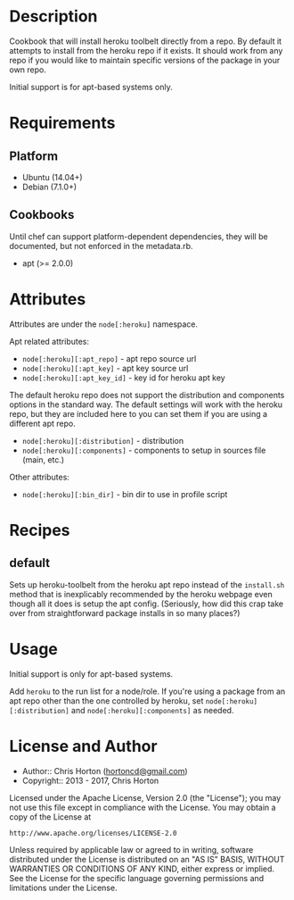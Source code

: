 Description
===========

Cookbook that will install heroku toolbelt directly from a repo.  By
default it attempts to install from the heroku repo if it exists.  It
should work from any repo if you would like to maintain specific
versions of the package in your own repo.

Initial support is for apt-based systems only.

Requirements
============

## Platform

* Ubuntu (14.04+)
* Debian (7.1.0+)

## Cookbooks

Until chef can support platform-dependent dependencies, they will be
documented, but not enforced in the metadata.rb.

* apt (>= 2.0.0)

Attributes
==========

Attributes are under the `node[:heroku]` namespace.

Apt related attributes:

* `node[:heroku][:apt_repo]` - apt repo source url
* `node[:heroku][:apt_key]` - apt key source url
* `node[:heroku][:apt_key_id]` - key id for heroku apt key

The default heroku repo does not support the distribution and components
options in the standard way.  The default settings will work with the 
heroku repo, but they are included here to you can set them if you are
using a different apt repo.

* `node[:heroku][:distribution]` - distribution
* `node[:heroku][:components]` - components to setup in sources file (main, etc.)


Other attributes:

* `node[:heroku][:bin_dir]` - bin dir to use in profile script

Recipes
=======

## default

Sets up heroku-toolbelt from the heroku apt repo instead of the
`install.sh` method that is inexplicably recommended by the heroku
webpage even though all it does is setup the apt config.  (Seriously,
how did this crap take over from straightforward package installs in so
many places?)

Usage
=====

Initial support is only for apt-based systems.

Add `heroku` to the run list for a node/role.  If you're using a
package from an apt repo other than the one controlled by heroku, set
`node[:heroku][:distribution]` and `node[:heroku][:components]` as
needed.

License and Author
==================

- Author:: Chris Horton (<hortoncd@gmail.com>)
- Copyright:: 2013 - 2017, Chris Horton

Licensed under the Apache License, Version 2.0 (the "License");
you may not use this file except in compliance with the License.
You may obtain a copy of the License at

    http://www.apache.org/licenses/LICENSE-2.0

Unless required by applicable law or agreed to in writing, software
distributed under the License is distributed on an "AS IS" BASIS,
WITHOUT WARRANTIES OR CONDITIONS OF ANY KIND, either express or implied.
See the License for the specific language governing permissions and
limitations under the License.
